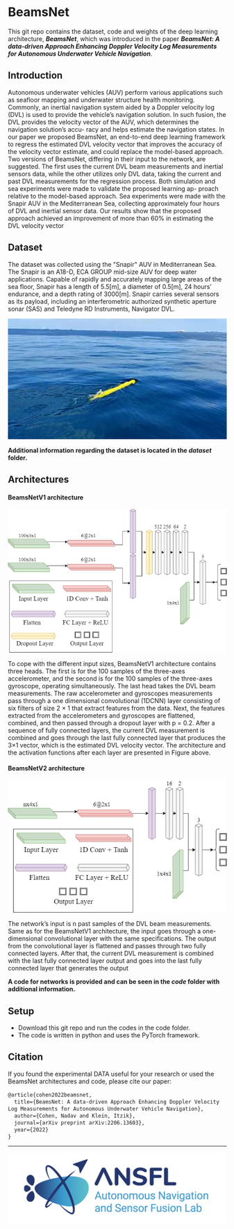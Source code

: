 # BeamsNet

This git repo contains the dataset, code and weights of the 
deep learning architecture, **_BeamsNet_**, which was introduced
in the paper **_BeamsNet: A data-driven Approach Enhancing Doppler Velocity Log Measurements for Autonomous Underwater Vehicle Navigation_**.

## Introduction

Autonomous underwater vehicles (AUV) perform various applications such as
seafloor mapping and underwater structure health monitoring. Commonly, an
inertial navigation system aided by a Doppler velocity log (DVL) is used to
provide the vehicle’s navigation solution. In such fusion, the DVL provides the
velocity vector of the AUV, which determines the navigation solution’s accu-
racy and helps estimate the navigation states. In our paper we proposed BeamsNet,
an end-to-end deep learning framework to regress the estimated DVL velocity
vector that improves the accuracy of the velocity vector estimate, and could
replace the model-based approach. Two versions of BeamsNet, differing in their
input to the network, are suggested. The first uses the current DVL beam
measurements and inertial sensors data, while the other utilizes only DVL data,
taking the current and past DVL measurements for the regression process. Both
simulation and sea experiments were made to validate the proposed learning ap-
proach relative to the model-based approach. Sea experiments were made with
the Snapir AUV in the Mediterranean Sea, collecting approximately four hours
of DVL and inertial sensor data. Our results show that the proposed approach
achieved an improvement of more than 60% in estimating the DVL velocity
vector

## Dataset

The dataset was collected using the "Snapir" AUV in Mediterranean Sea. The
Snapir is an A18-D, ECA GROUP mid-size AUV for deep water applications.
Capable of rapidly and accurately mapping large areas of the sea floor, Snapir
has a length of 5.5[m], a diameter of 0.5[m], 24 hours’ endurance, and a depth
rating of 3000[m]. Snapir carries several sensors as its payload, including an
interferometric authorized synthetic aperture sonar (SAS) and Teledyne RD
Instruments, Navigator DVL.

![Alt text](/Figures/snapir.jpg "Snapir AUV")

**Additional information regarding the dataset is located in the _dataset_ folder.**


## Architectures

#### BeamsNetV1 architecture
![Alt text](/Figures/BeamsNetV1.png "BeamsNetV1 architecture")

To cope with the different input sizes, BeamsNetV1 architecture
contains three heads. The first is for the 100 samples of the three-axes accelerometer, and the second is for the 100 samples of the three-axes gyroscope,
operating simultaneously. The last head takes the DVL beam measurements.
The raw accelerometer and gyroscopes measurements pass through a one dimensional convolutional (1DCNN) layer consisting of six filters of size 2 × 1
that extract features from the data. Next, the features extracted from the accelerometers and gyroscopes are flattened, combined, and then passed through
a dropout layer with p = 0.2. After a sequence of fully connected layers, the current DVL measurement is combined and goes through the last fully connected
layer that produces the 3×1 vector, which is the estimated DVL velocity vector.
The architecture and the activation functions after each layer are presented in
Figure above.

#### BeamsNetV2 architecture
![Alt text](/Figures/BeamsNetV2.png "BeamsNetV2 architecture")

The network’s input is n past samples of the DVL beam measurements. Same as for
the BeamsNetV1 architecture, the input goes through a one-dimensional convolutional layer with the same specifications. The output from the convolutional
layer is flattened and passes through two fully connected layers. After that,
the current DVL measurement is combined with the last fully connected layer
output and goes into the last fully connected layer that generates the output

**A code for networks is provided and can be seen in the _code_ folder with additional information.**

## Setup

- Download this git repo and run the codes in the code folder.
- The code is written in python and uses the PyTorch framework.

## Citation
If you found the experimental DATA useful for your research or used the BeamsNet architectures and code, please cite our paper:

    @article{cohen2022beamsnet,
      title={BeamsNet: A data-driven Approach Enhancing Doppler Velocity Log Measurements for Autonomous Underwater Vehicle Navigation},
      author={Cohen, Nadav and Klein, Itzik},
      journal={arXiv preprint arXiv:2206.13603},
      year={2022}
    }


___

![Alt text](/Figures/Logo.png "Logo")